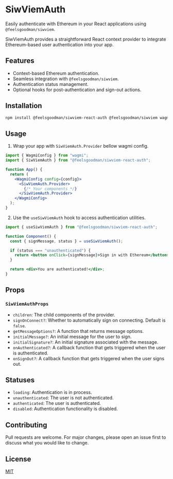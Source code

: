 # SiwViemAuth

Easily authenticate with Ethereum in your React applications using `@feelsgoodman/siwviem`.

SiwViemAuth provides a straightforward React context provider to integrate Ethereum-based user authentication into your app.

## Features

- Context-based Ethereum authentication.
- Seamless integration with `@feelsgoodman/siwviem`.
- Authentication status management.
- Optional hooks for post-authentication and sign-out actions.

## Installation

```bash
npm install @feelsgoodman/siwviem-react-auth @feelsgoodman/siwviem wagmi viem
```

## Usage

1. Wrap your app with `SiwViemAuth.Provider` bellow wagmi config.

```jsx
import { WagmiConfig } from "wagmi";
import { SiwViemAuth } from "@feelsgoodman/siwviem-react-auth";

function App() {
  return (
    <WagmiConfig config={config}>
      <SiwViemAuth.Provider>
        {/* Your components */}
      </SiwViemAuth.Provider>
    </WagmiConfig>
  );
}
```

2. Use the `useSiwViemAuth` hook to access authentication utilities.

```jsx
import { useSiwViemAuth } from "@feelsgoodman/siwviem-react-auth";

function Component() {
  const { signMessage, status } = useSiwViemAuth();

  if (status === "unauthenticated") {
    return <button onClick={signMessage}>Sign in with Ethereum</button>;
  }

  return <div>You are authenticated!</div>;
}
```

## Props

### `SiwViemAuthProps`

- `children`: The child components of the provider.
- `signOnConnect?`: Whether to automatically sign on connecting. Default is `false`.
- `getMessageOptions?`: A function that returns message options.
- `initialMessage?`: An initial message for the user to sign.
- `initialSignature?`: An initial signature associated with the message.
- `onAuthenticated?`: A callback function that gets triggered when the user is authenticated.
- `onSignOut?`: A callback function that gets triggered when the user signs out.

## Statuses

- `loading`: Authentication is in process.
- `unauthenticated`: The user is not authenticated.
- `authenticated`: The user is authenticated.
- `disabled`: Authentication functionality is disabled.

## Contributing

Pull requests are welcome. For major changes, please open an issue first to discuss what you would like to change.

## License

[MIT](https://choosealicense.com/licenses/mit/)
